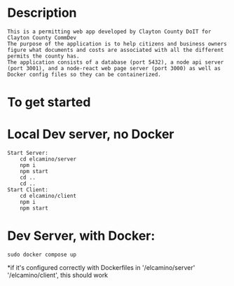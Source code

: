 # Description
    This is a permitting web app developed by Clayton County DoIT for Clayton County CommDev
    The purpose of the application is to help citizens and business owners figure what documents and costs are associated with all the different permits the county has.
    The application consists of a database (port 5432), a node api server (port 3001), and a node-react web page server (port 3000) as well as Docker config files so they can be containerized.
# To get started
# Local Dev server, no Docker
    Start Server:
        cd elcamino/server
        npm i
        npm start
        cd ..
        cd ..
    Start Client:
        cd elcamino/client
        npm i
        npm start

# Dev Server, with Docker:
    sudo docker compose up

*if it's configured correctly with Dockerfiles in '/elcamino/server'  '/elcamino/client', this should work
